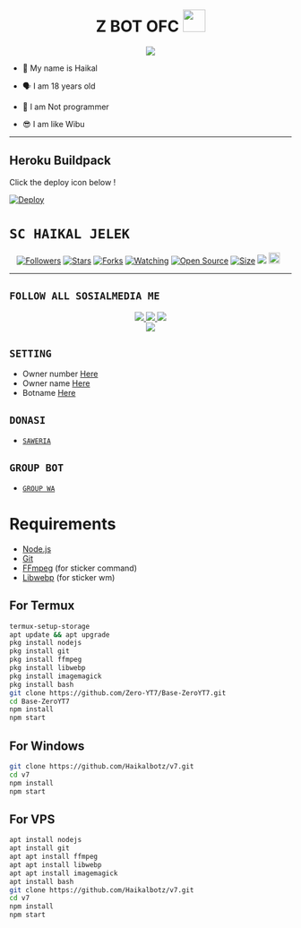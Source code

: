 <h1 align="center">Z BOT OFC <img src="https://user-images.githubusercontent.com/1303154/88677602-1635ba80-d120-11ea-84d8-d263ba5fc3c0.gif" width="40px" alt=""><br></h1>
<p align="center">
<img src="https://telegra.ph/file/6eb8e60a43d10e307f959.jpg" />
</p>

<p align="center">

- 👼 My name is Haikal

- 🗣️ I am 18 years old 

- 🔭 I am Not programmer
 
- 😎 I am like Wibu
</p>

------

## Heroku Buildpack

Click the deploy icon below !

[![Deploy](https://www.herokucdn.com/deploy/button.svg)](https://heroku.com/deploy?template=https://github.com/Firaachanzz/v7)

# ```SC HAIKAL JELEK```
<p align="center">
<a href="https://github.com/Haikalbotz/followers"><img title="Followers" src="https://img.shields.io/github/followers/Haikalbotz?color=red&style=flat-square"></a>
<a href="https://github.com/Haikalbotz/v7/stargazers/"><img title="Stars" src="https://img.shields.io/github/stars/Haikalbotz/v7?color=blue&style=flat-square"></a>
<a href="https://github.com/Haikalbotz/v7/network/members"><img title="Forks" src="https://img.shields.io/github/forks/Haikalbotz/v7?color=red&style=flat-square"></a>
<a href="https://github.com/Haikalbotz/v7/watchers"><img title="Watching" src="https://img.shields.io/github/watchers/Haikalbotz/v7?label=Watchers&color=blue&style=flat-square"></a>
<a href="https://github.com/Haikalbotz/v7"><img title="Open Source" src="https://badges.frapsoft.com/os/v2/open-source.svg?v=103"></a>
<a href="https://github.com/Haikalbotz/v7/"><img title="Size" src="https://img.shields.io/github/repo-size/Zero-YT7/Base-ZeroYT7?style=flat-square&color=green"></a>
<a href="https://hits.seeyoufarm.com"><img src="https://hits.seeyoufarm.com/api/count/incr/badge.svg?url=https%3A%2F%2Fgithub.com%2FZero-YT7%2FBase-ZeroYT7&count_bg=%2379C83D&title_bg=%23555555&icon=probot.svg&icon_color=%2300FF6D&title=hits&edge_flat=false"/></a>
<a href="https://github.com/Haikalbotz/v7/graphs/commit-activity"><img height="20" src="https://img.shields.io/badge/Maintained%3F-yes-green.svg"></a>&nbsp;&nbsp;
</p>
<p align='center'>
    </p>

-------

## ```FOLLOW ALL SOSIALMEDIA ME```
<p align="center">
<a href="https://instagram.com/Haikal3_"><img src="https://img.shields.io/badge/Instagram-E4405F?style=for-the-badge&logo=instagram&logoColor=white"/> 
<a href="https://wa.me/6289609927539"><img src="https://img.shields.io/badge/WhatsApp-25D366?style=for-the-badge&logo=whatsapp&logoColor=white" />
<a href="https://youtube.com/ZBOT OFC"><img src="https://img.shields.io/badge/YouTube ZBOT OFC-ff0000?style=for-the-badge&logo=youtube&logoColor=ff000000&link=https://youtube.com/ZBOT OFC" /><br>
<a href="https://tiktok.com/@bot"><img src="https://img.shields.io/badge/Tiktok botblack?style=for-the-badge&logo=tiktok&logoColor=ff000000&link=https://tiktok.com/@bot" /></a>
</p>

## ```SETTING```

- Owner number [Here](https://github.com/Haikalbotz/v7/blob/master/setting.json#L4)
- Owner name [Here](https://github.com/Haikalbotz/v7/blob/master/setting.json#L13)
- Botname [Here](https://github.com/Haikalbotz/v7/blob/master/setting.json#L14)

## ```DONASI```

- [`SAWERIA`](https://saweria.co/Haikal)

## ```GROUP BOT```

- [`GROUP WA`](https://www.mediafire.com/file/ny8xiw2mce34mhv/SIMPLEBOT8.zip/file)

# Requirements
* [Node.js](https://nodejs.org/en/)
* [Git](https://git-scm.com/downloads)
* [FFmpeg](https://www.gyan.dev/ffmpeg/builds/) (for sticker command)
* [Libwebp](https://developers.google.com/speed/webp/download) (for sticker wm)

## For Termux
```bash
termux-setup-storage
apt update && apt upgrade
pkg install nodejs
pkg install git 
pkg install ffmpeg
pkg install libwebp 
pkg install imagemagick
pkg install bash
git clone https://github.com/Zero-YT7/Base-ZeroYT7.git
cd Base-ZeroYT7
npm install
npm start
```
## For Windows
```bash
git clone https://github.com/Haikalbotz/v7.git
cd v7
npm install
npm start
```
## For VPS
```bash
apt install nodejs 
apt install git 
apt apt install ffmpeg 
apt apt install libwebp 
apt apt install imagemagick
apt install bash
git clone https://github.com/Haikalbotz/v7.git
cd v7
npm install
npm start
```

